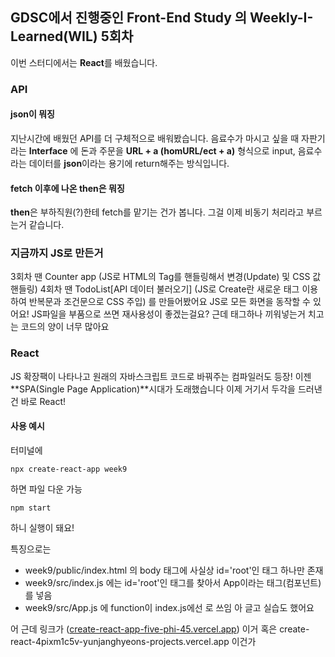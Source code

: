 ## GDSC에서 진행중인 Front-End Study 의 Weekly-I-Learned(WIL) 5회차

이번 스터디에서는 **React**를 배웠습니다.

### API

#### json이 뭐징

지난시간에 배웠던 API를 더 구체적으로 배워봤습니다.
음료수가 마시고 싶을 때
자판기라는 **Interface** 에
돈과 주문을 **URL + a (homURL/ect + a)** 형식으로 input,
음료수라는 데이터를 **json**이라는 용기에 return해주는 방식입니다.

#### fetch 이후에 나온 then은 뭐징

**then**은 부하직원(?)한테 fetch를 맡기는 건가 봅니다.
그걸 이제 비동기 처리라고 부르는거 같습니다.


### 지금까지 JS로 만든거

3회차 땐 Counter app (JS로 HTML의 Tag를 핸들링해서 변경(Update) 및 CSS 값 핸들링)
4회차 땐 TodoList[API 데이터 불러오기] (JS로 Create란 새로운 태그 이용하여 반복문과 조건문으로 CSS 주입) 
를 만들어봤어요
JS로 모든 화면을 동작할 수 있어요! JS파일을 부품으로 쓰면 재사용성이 좋겠는걸요?
근데 태그하나 끼워넣는거 치고는 코드의 양이 너무 많아요

### React

JS 확장팩이 나타나고 원래의 자바스크립트 코드로 바꿔주는 컴파일러도 등장!
이젠 **SPA(Single Page Application)**시대가 도래했습니다
이제 거기서 두각을 드러낸건 바로 React!

#### 사용 예시
터미널에
```
npx create-react-app week9
```
하면 파일 다운 가능
```
npm start
```
하니 실행이 돼요!

특징으로는
- week9/public/index.html 의 body 태그에 사실상 id='root'인 태그 하나만 존재
- week9/src/index.js 에는 id='root'인 태그를 찾아서 App이라는 태그(컴포넌트)를 넣음
- week9/src/App.js 에 function이 index.js에선 <App />로 쓰임
아 글고 실습도 했어요

어 근데 링크가
([create-react-app-five-phi-45.vercel.app](https://create-react-app-yunjanghyeons-projects.vercel.app/)) 이거 혹은
create-react-4pixm1c5v-yunjanghyeons-projects.vercel.app 이건가